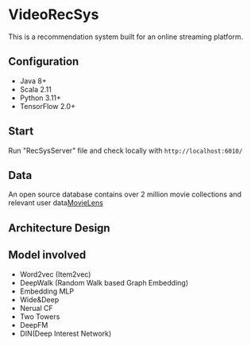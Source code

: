 # VideoRecSys
This is a recommendation system built for an online streaming platform.

## Configuration
* Java 8+
* Scala 2.11
* Python 3.11+
* TensorFlow 2.0+

## Start
Run "RecSysServer" file and check locally with `http://localhost:6010/`

## Data
An open source database contains over 2 million movie collections and relevant user data[MovieLens](https://grouplens.org/datasets/movielens/)

## Architecture Design
<!-- ![alt text](https://github.com/wzhe06/SparrowRecSys/raw/master/docs/sparrowrecsysarch.png) -->

## Model involved
* Word2vec (Item2vec)
* DeepWalk (Random Walk based Graph Embedding)
* Embedding MLP
* Wide&Deep
* Nerual CF
* Two Towers
* DeepFM
* DIN(Deep Interest Network)

